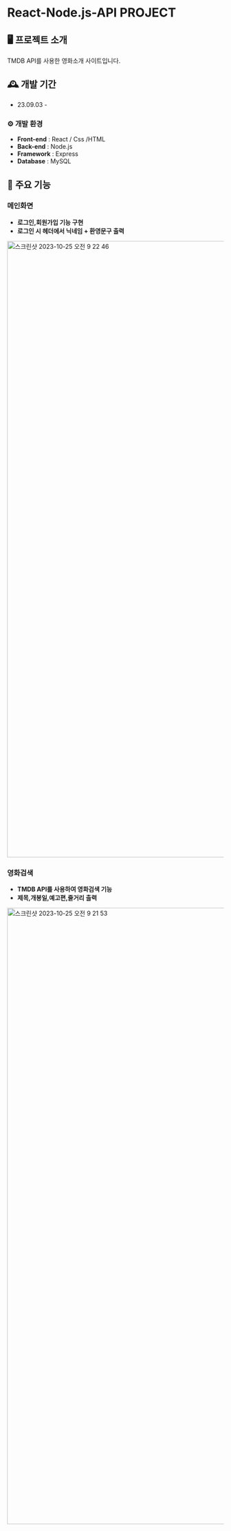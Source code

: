 # React-Node.js-API PROJECT



## 🖥 프로젝트 소개
TMDB API를 사용한 영화소개 사이트입니다.
<br>

## 🕰 개발 기간
* 23.09.03 -

### ⚙ 개발 환경

- **Front-end** : React / Css /HTML
- **Back-end** : Node.js
- **Framework** : Express
- **Database** : MySQL


## 📌 주요 기능
### 메인화면
- **로그인,회원가입 기능 구현**
- **로그인 시 헤더에서 닉네임 + 환영문구 출력**
<img width="1430" alt="스크린샷 2023-10-25 오전 9 22 46" src="https://github.com/KayGenius/Movie_project/assets/138184932/a94ec551-4dc1-4fe2-8271-4fcb419e4556">

### 영화검색
- **TMDB API를 사용하여 영화검색 기능**
- **제목,개봉일,예고편,줄거리 출력**
<img width="1430" alt="스크린샷 2023-10-25 오전 9 21 53" src="https://github.com/KayGenius/Movie_project/assets/138184932/bfdb74ed-3713-4ba0-b597-31d324ac4e9c">

